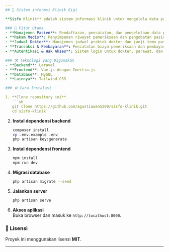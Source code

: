 ```yaml
---
## 🏥 Sistem informsi Klinik Gigi

**Sisfo Klinik** adalah sistem informasi klinik untuk mengelola data pasien, rekam medis, jadwal dokter, dan transaksi pembayaran. Dibangun menggunakan **Laravel, Vue.js, dan Inertia.js** untuk mendukung efisiensi dalam operasional klinik.  

### 🚀 Fitur Utama  
- **Manajemen Pasien**: Pendaftaran, pencatatan, dan pengelolaan data pasien.  
- **Rekam Medis**: Penyimpanan riwayat pemeriksaan dan pengobatan pasien.  
- **Jadwal Dokter**: Manajemen jadwal praktek dokter dan janji temu pasien.  
- **Transaksi & Pembayaran**: Pencatatan biaya pemeriksaan dan pembayaran pasien.  
- **Autentikasi & Hak Akses**: Sistem login untuk dokter, perawat, dan admin.  

### 🛠️ Teknologi yang Digunakan  
- **Backend**: Laravel  
- **Frontend**: Vue.js dengan Inertia.js  
- **Database**: MySQL   
- **Lainnya**: Tailwind CSS  

### ⚙️ Cara Instalasi  

1. **Clone repository ini**  
   ```sh
   git clone https://github.com/agustiawan5209/sisfo-klinik.git
   cd sisfo-klinik
   ```

2. **Instal dependensi backend**  
   ```sh
   composer install
   cp .env.example .env
   php artisan key:generate
   ```

3. **Instal dependensi frontend**  
   ```sh
   npm install
   npm run dev
   ```

4. **Migrasi database**  
   ```sh
   php artisan migrate --seed
   ```

5. **Jalankan server**  
   ```sh
   php artisan serve
   ```

6. **Akses aplikasi**  
   Buka browser dan masuk ke `http://localhost:8000`.  

### 📜 Lisensi  
Proyek ini menggunakan lisensi **MIT**.  

---
```


